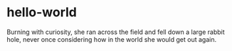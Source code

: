 # hello-world

Burning with curiosity, she ran across the field and fell down a large rabbit hole, never once considering how in the world she would get out again. 
